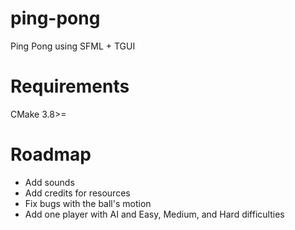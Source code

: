 # ping-pong
Ping Pong using SFML + TGUI

# Requirements
CMake 3.8>=

# Roadmap
* Add sounds
* Add credits for resources
* Fix bugs with the ball's motion
* Add one player with AI and Easy, Medium, and Hard difficulties

